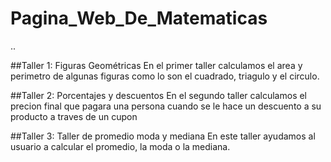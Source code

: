 # Pagina_Web_De_Matematicas

..

##Taller 1: Figuras Geométricas
En el primer taller calculamos el area y perimetro de algunas figuras como lo son
el cuadrado, triagulo y el circulo.

 ##Taller 2: Porcentajes y descuentos 
 En el segundo taller calculamos el precion final que pagara una persona cuando
 se le hace un descuento a su producto a traves de un cupon

 ##Taller 3: Taller de promedio moda y mediana
 En este taller ayudamos al usuario a calcular el promedio, la moda o la mediana.
